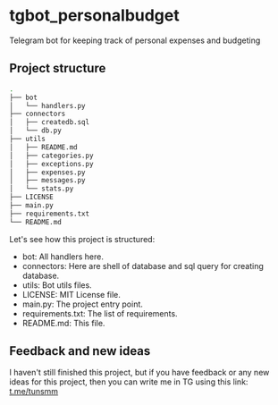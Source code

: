 # tgbot_personalbudget
Telegram bot for keeping track of personal expenses and budgeting

## Project structure
```bash
.
├── bot
│   └── handlers.py
├── connectors
│   ├── createdb.sql
│   └── db.py
├── utils
│   ├── README.md
│   ├── categories.py
│   ├── exceptions.py
│   ├── expenses.py
│   ├── messages.py
│   └── stats.py
├── LICENSE
├── main.py
├── requirements.txt
└── README.md
```

Let's see how this project is structured:
- bot: All handlers here.
- connectors: Here are shell of database and sql query for creating database.
- utils: Bot utils files.
- LICENSE: MIT License file.
- main.py: The project entry point.
- requirements.txt: The list of requirements.
- README.md: This file.

## Feedback and new ideas
I haven't still finished this project, but if you have feedback or any new ideas for this project, then you can write me in TG using this link: [t.me/tunsmm](t.me/tunsmm)
